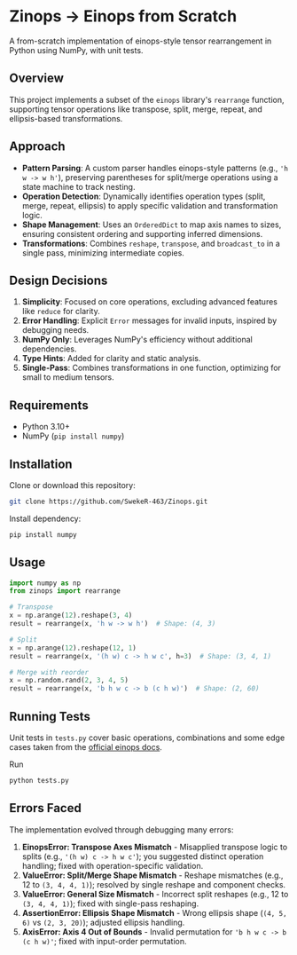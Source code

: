 # Zinops -> Einops from Scratch

A from-scratch implementation of einops-style tensor rearrangement in Python using NumPy, with unit tests.

## Overview

This project implements a subset of the `einops` library's `rearrange` function, supporting tensor operations like transpose, split, merge, repeat, and ellipsis-based transformations.

## Approach

- **Pattern Parsing**: A custom parser handles einops-style patterns (e.g., `'h w -> w h'`), preserving parentheses for split/merge operations using a state machine to track nesting.
- **Operation Detection**: Dynamically identifies operation types (split, merge, repeat, ellipsis) to apply specific validation and transformation logic.
- **Shape Management**: Uses an `OrderedDict` to map axis names to sizes, ensuring consistent ordering and supporting inferred dimensions.
- **Transformations**: Combines `reshape`, `transpose`, and `broadcast_to` in a single pass, minimizing intermediate copies.

## Design Decisions

1. **Simplicity**: Focused on core operations, excluding advanced features like `reduce` for clarity.
2. **Error Handling**: Explicit `Error` messages for invalid inputs, inspired by debugging needs.
3. **NumPy Only**: Leverages NumPy's efficiency without additional dependencies.
4. **Type Hints**: Added for clarity and static analysis.
5. **Single-Pass**: Combines transformations in one function, optimizing for small to medium tensors.

## Requirements

- Python 3.10+
- NumPy (`pip install numpy`)

## Installation

Clone or download this repository:
```bash
git clone https://github.com/SwekeR-463/Zinops.git
```

Install dependency:
```bash
pip install numpy
```

## Usage
```python
import numpy as np
from zinops import rearrange

# Transpose
x = np.arange(12).reshape(3, 4)
result = rearrange(x, 'h w -> w h')  # Shape: (4, 3)

# Split
x = np.arange(12).reshape(12, 1)
result = rearrange(x, '(h w) c -> h w c', h=3)  # Shape: (3, 4, 1)

# Merge with reorder
x = np.random.rand(2, 3, 4, 5)
result = rearrange(x, 'b h w c -> b (c h w)')  # Shape: (2, 60)
```

## Running Tests
Unit tests in `tests.py` cover basic operations, combinations and some edge cases taken from the [official einops docs](https://einops.rocks/api/rearrange/).

Run
```bash
python tests.py
```

## Errors Faced

The implementation evolved through debugging many errors:

1. **EinopsError: Transpose Axes Mismatch** - Misapplied transpose logic to splits (e.g., `'(h w) c -> h w c'`); you suggested distinct operation handling; fixed with operation-specific validation.
2. **ValueError: Split/Merge Shape Mismatch** - Reshape mismatches (e.g., 12 to `(3, 4, 4, 1)`); resolved by single reshape and component checks.
3. **ValueError: General Size Mismatch** - Incorrect split reshapes (e.g., 12 to `(3, 4, 4, 1)`); fixed with single-pass reshaping.
4. **AssertionError: Ellipsis Shape Mismatch** - Wrong ellipsis shape (`(4, 5, 6)` vs `(2, 3, 20)`); adjusted ellipsis handling.
5. **AxisError: Axis 4 Out of Bounds** - Invalid permutation for `'b h w c -> b (c h w)'`; fixed with input-order permutation.
